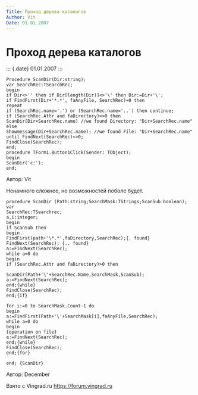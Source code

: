 ```yaml
---
Title: Проход дерева каталогов
Author: Vit
Date: 01.01.2007
---
```



Проход дерева каталогов
=======================

::: {.date}
01.01.2007
:::

    Procedure ScanDir(Dir:string);
    var SearchRec:TSearchRec;
    begin
    if Dir<>'' then if Dir[length(Dir)]<>'\' then Dir:=Dir+'\';
    if FindFirst(Dir+'*.*', faAnyFile, SearchRec)=0 then
    repeat
    if (SearchRec.name='.') or (SearchRec.name='..') then continue;
    if (SearchRec.Attr and faDirectory)<>0 then
    ScanDir(Dir+SearchRec.name) //we found Directory: "Dir+SearchRec.name"
    else
    Showmessage(Dir+SearchRec.name); //we found File: "Dir+SearchRec.name"
    until FindNext(SearchRec)<>0;
    FindClose(SearchRec);
    end;
    procedure TForm1.Button1Click(Sender: TObject);
    begin
    ScanDir('c:');
    end;

Автор: Vit

Ненамного сложнее, но возможностей поболе будет.

    procedure ScanDir (Path:string;SearchMask:TStrings;ScanSub:boolean);
    var
    SearchRec:TSearchrec;
    a,i:integer;
    begin
    if ScanSub then
    begin
    FindFirst(path+'\*.*',faDirectory,SearchRec);{. found}
    FindNext(SearchRec); {.. found}
    a:=FindNext(SearchRec);
    while a=0 do
    begin
    if (SearchRec.Attr and faDirectory)>0 then 
     
    ScanDir(Path+'\'+SearchRec.Name,SearchMask,ScanSub);
    a:=FindNext(SearchRec);
    end;{while}
    FindClose(SearchRec);
    end;{if}
     
    for i:=0 to SearchMask.Count-1 do
    begin
    a:=FindFirst(Path+'\'+SearchMask[i],faAnyFile,SearchRec);
    while a=0 do
    begin
    {operation on file}
    a:=FindNext(SearchRec);
    end;{while}
    FindClose(SearchRec);
    end;{for}
     
    end; {ScanDir}

Автор: December

Взято с Vingrad.ru <https://forum.vingrad.ru>
